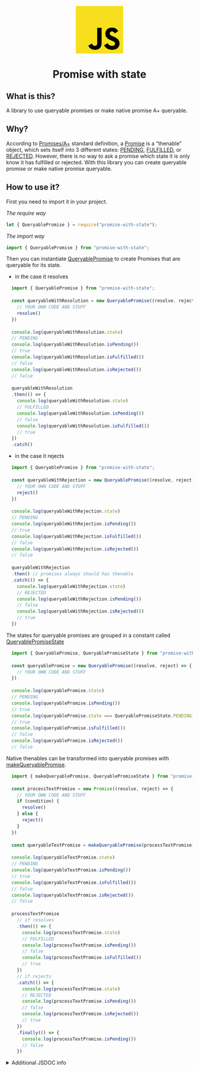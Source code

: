 <div style="display: -ms-flexbox; display: -webkit-flex; display: flex; -webkit-flex-direction: row; -ms-flex-direction: row; flex-direction: row; -webkit-flex-wrap: wrap; -ms-flex-wrap: wrap; flex-wrap: wrap; -webkit-justify-content: center; -ms-flex-pack: center; justify-content: center; -webkit-align-content: center; -ms-flex-line-pack: center; align-content: center; -webkit-align-items: center; -ms-flex-align: center; align-items: center;">
  <img style="-webkit-order: 0; -ms-flex-order: 0; order: 0; -webkit-flex: 0 1 auto; -ms-flex: 0 1 auto; flex: 0 1 auto; -webkit-align-self: auto; -ms-flex-item-align: auto; align-self: auto;" src="icon.png" />
</div>

<h1 style="text-align:center;">Promise with state</h1>

## What is this?

A library to use queryable promises or make native promise A+ queryable.

## Why?

According to [Promises/A+](https://promisesaplus.com) standard definition, a [Promise](https://developer.mozilla.org/en-US/docs/Web/JavaScript/Reference/Global_Objects/Promise) is a "thenable" object, which sets itself into 3 different states: [PENDING](#pending), [FULFILLED](#fulfilled), or [REJECTED](#rejected). However, there is no way to ask a promise which state it is only know it has fulfilled or rejected. With this library you can create queryable promise or make native promise queryable.

## How to use it?

First you need to import it in your project.

*The require way*

```js
let { QueryablePromise } = require("promise-with-state");
```

*The import way*

```js
import { QueryablePromise } from "promise-with-state";
```

Then you can instantiate [QueryablePromise](#queryablepromise) to create Promises that are queryable for its state.

* in the case it resolves

```js
  import { QueryablePromise } from "promise-with-state";

  const queryableWithResolution = new QueryablePromise((resolve, reject) => {
    // YOUR OWN CODE AND STUFF
    resolve()
  })

  console.log(queryableWithResolution.state)
  // PENDING
  console.log(queryableWithResolution.isPending())
  // true
  console.log(queryableWithResolution.isFulfilled())
  // false
  console.log(queryableWithResolution.isRejected())
  // false

  queryableWithResolution
  .then(() => {
    console.log(queryableWithResolution.state)
    // FULFILLED
    console.log(queryableWithResolution.isPending())
    // false
    console.log(queryableWithResolution.isFulfilled())
    // true
  })
  .catch()
```

* in the case it rejects

```js
  import { QueryablePromise } from "promise-with-state";

  const queryableWithRejection = new QueryablePromise((resolve, reject) => {
    // YOUR OWN CODE AND STUFF
    reject()
  })

  console.log(queryableWithRejection.state)
  // PENDING
  console.log(queryableWithRejection.isPending())
  // true
  console.log(queryableWithRejection.isFulfilled())
  // false
  console.log(queryableWithRejection.isRejected())
  // false

  queryableWithRejection
  .then() // promises always should has thenable
  .catch(() => {
    console.log(queryableWithRejection.state)
    // REJECTED
    console.log(queryableWithRejection.isPending())
    // false
    console.log(queryableWithRejection.isRejected())
    // true
  })
```

The states for queryable promises are grouped in a constant called [QueryablePromiseState](#queryablepromisestate)

```js
  import { QueryablePromise, QueryablePromiseState } from "promise-with-state";

  const queryablePromise = new QueryablePromise((resolve, reject) => {
    // YOUR OWN CODE AND STUFF
  })

  console.log(queryablePromise.state)
  // PENDING
  console.log(queryablePromise.isPending())
  // true
  console.log(queryablePromise.state === QueryablePromiseState.PENDING)
  // true
  console.log(queryablePromise.isFulfilled())
  // false
  console.log(queryablePromise.isRejected())
  // false
```

Native thenables can be transformed into queryable promises with [makeQueryablePromise](#makequeryablepromise).

```js
  import { makeQueryablePromise, QueryablePromiseState } from "promise-with-state";

  const processTextPromise = new Promise((resolve, reject) => {
    // YOUR OWN CODE AND STUFF
    if (condition) {
      resolve()
    } else {
      reject()
    }
  })

  const queryableTextPromise = makeQueryablePromise(processTextPromise)

  console.log(queryableTextPromise.state)
  // PENDING
  console.log(queryableTextPromise.isPending())
  // true
  console.log(queryableTextPromise.isFulfilled())
  // false
  console.log(queryableTextPromise.isRejected())
  // false

  processTextPromise
    // if resolves
    .then(() => {
      console.log(processTextPromise.state)
      // FULFILLED
      console.log(processTextPromise.isPending())
      // false
      console.log(processTextPromise.isFulfilled())
      // true
    })
    // if rejects
    .catch(() => {
      console.log(processTextPromise.state)
      // REJECTED
      console.log(processTextPromise.isPending())
      // false
      console.log(processTextPromise.isRejected())
      // true
    })
    .finally(() => {
      console.log(processTextPromise.isPending())
      // false
    })
```

<details>
<summary>Additional JSDOC info</summary>

### JSDOC

<!-- Generated by documentation.js. Update this documentation by updating the source code. -->

##### Table of Contents

*   [makeQueryablePromise](#makequeryablepromise)
    *   [Parameters](#parameters)
    *   [state](#state)
    *   [isPending](#ispending)
    *   [isFulfilled](#isfulfilled)
    *   [isRejected](#isrejected)
*   [QueryablePromise](#queryablepromise)
    *   [Parameters](#parameters-1)
    *   [state](#state-1)
    *   [isPending](#ispending-1)
    *   [isFulfilled](#isfulfilled-1)
    *   [isRejected](#isrejected-1)
*   [QueryablePromiseState](#queryablepromisestate)
    *   [PENDING](#pending)
    *   [FULFILLED](#fulfilled)
    *   [REJECTED](#rejected)

#### makeQueryablePromise

Transform any promise to queryable promise

##### Parameters

*   `thenable` **[Promise](https://developer.mozilla.org/docs/Web/JavaScript/Reference/Global_Objects/Promise)** the promise to be transformed

Returns **[Promise](https://developer.mozilla.org/docs/Web/JavaScript/Reference/Global_Objects/Promise)** enhanced with state and state query methods

##### state

The queryable promise state.

Returns **[QueryablePromiseState](#queryablepromisestate)** contains current promise state

##### isPending

retrieves true if queried state is actual queryable promise state.

Returns **[boolean](https://developer.mozilla.org/docs/Web/JavaScript/Reference/Global_Objects/Boolean)** true when queryable promise state is PENDING

##### isFulfilled

retrieves true if queried state is actual queryable promise state.

Returns **[boolean](https://developer.mozilla.org/docs/Web/JavaScript/Reference/Global_Objects/Boolean)** true when queryable promise state is FULFILLED

##### isRejected

retrieves true if queried state is actual queryable promise state.

Returns **[boolean](https://developer.mozilla.org/docs/Web/JavaScript/Reference/Global_Objects/Boolean)** true when queryable promise state is REJECTED

#### QueryablePromise

**Extends Promise**

##### Parameters

*   `thenable` **[Promise](https://developer.mozilla.org/docs/Web/JavaScript/Reference/Global_Objects/Promise)** promise or thanable which contains fulfill and reject resolvers

##### state

Getter for queryable promise state.

Returns **[QueryablePromiseState](#queryablepromisestate)** contains current promise state

##### isPending

retrieves true if queried state is actual queryable promise state.

Returns **[boolean](https://developer.mozilla.org/docs/Web/JavaScript/Reference/Global_Objects/Boolean)** true when queryable promise state is PENDING

##### isFulfilled

retrieves true if queried state is actual queryable promise state.

Returns **[boolean](https://developer.mozilla.org/docs/Web/JavaScript/Reference/Global_Objects/Boolean)** true when queryable promise state is FULFILLED

##### isRejected

retrieves true if queried state is actual queryable promise state.

Returns **[boolean](https://developer.mozilla.org/docs/Web/JavaScript/Reference/Global_Objects/Boolean)** true when queryable promise state is REJECTED

#### QueryablePromiseState

Contains queryable promise states

Type: [object](https://developer.mozilla.org/docs/Web/JavaScript/Reference/Global_Objects/Object)

##### PENDING

Promise state PENDING for queryable

Type: [string](https://developer.mozilla.org/docs/Web/JavaScript/Reference/Global_Objects/String)

##### FULFILLED

Promise state FULFILLED for queryable

Type: [string](https://developer.mozilla.org/docs/Web/JavaScript/Reference/Global_Objects/String)

##### REJECTED

Promise state REJECTED for queryable

Type: [string](https://developer.mozilla.org/docs/Web/JavaScript/Reference/Global_Objects/String)
